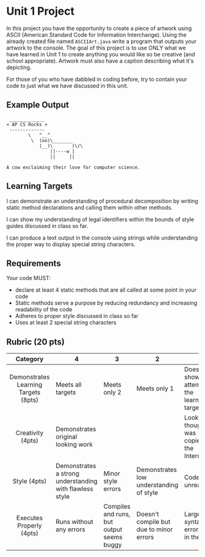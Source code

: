 # Unit 1 Project #
In this project you have the opportunity to create a piece of artwork using ASCII 
(American Standard Code for Information Interchange). Using the already created file 
named `ASCIIArt.java` write a program that outputs your artwork to the console. 
The goal of this project is to use ONLY what we have learned in Unit 1 to create 
anything you would like so be creative (and school appropriate). Artwork must also have a caption describing what it's depicting.  

For those of you who have dabbled in coding before, try to contain your code to 
just what we have discussed in this unit. 

## Example Output ## 
```
 _____________
< AP CS Rocks >
 -------------
        \   ^__^
         \  (oo)\_______
            (__)\       )\/\
                ||----w |
                ||     ||
                
A cow exclaiming their love for computer science.                       
```

## Learning Targets ## 
I can demonstrate an understanding of procedural decomposition by writing static 
method declarations and calling them within other methods.

I can show my understanding of legal identifiers within the bounds of style guides 
discussed in class so far. 

I can produce a text output in the console using strings while understanding the 
proper way to display special string characters. 

## Requirements ##
Your code MUST:
* declare at least 4 static methods that are all called at some point in your code
* Static methods serve a purpose by reducing redundancy and increasing readability 
  of the code
* Adheres to proper style discussed in class so far
* Uses at least 2 special string characters

## Rubric (20 pts) ##
| Category | 4 | 3 | 2 | 1 |
|:--------:|---|---|---|---|
|Demonstrates Learning Targets (8pts) | Meets all targets | Meets only 2 | Meets only 1 | Doesn't show any attempt at the learning targets | 
|Creativity (4pts) | Demonstrates original looking work | | | Looks as thought it was copied off the Internet |
| Style (4pts) | Demonstrates a strong understanding with flawless style | Minor style errors | Demonstrates low understanding of style | Code is unreadable | 
| Executes Properly (4pts) | Runs without any errors | Compiles and runs, but output seems buggy | Doesn't compile but due to minor errors | Large syntax errors left in the code | 


